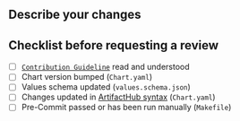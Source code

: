 ## Describe your changes

<!-- Describe your changes in detail -->

## Checklist before requesting a review
- [ ] [`Contribution Guideline`](https://github.com/Unique-AG/helm-charts/blob/main/CONTRIBUTING.md) read and understood
- [ ] Chart version bumped (`Chart.yaml`) <!-- Respect proper [semver](https://semver.org)  -->
- [ ] Values schema updated (`values.schema.json`) <!-- Chart installation/templating will fail if not changed at deploy time, add a Unit or CI Test to ensure your changes work end to end -->
- [ ] Changes updated in [ArtifactHub syntax](https://artifacthub.io/docs/topics/annotations/helm) (`Chart.yaml`) <!-- Changes are incremental, delete all previous changes and don't repeat the change type in the message -->
- [ ] Pre-Commit passed or has been run manually (`Makefile`)

